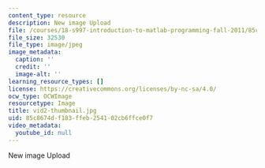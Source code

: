 ```yaml
---
content_type: resource
description: New image Upload
file: /courses/18-s997-introduction-to-matlab-programming-fall-2011/85c8674df183ffeb254102cb6ffce0f7_vid2-thumbnail.jpg
file_size: 32530
file_type: image/jpeg
image_metadata:
  caption: ''
  credit: ''
  image-alt: ''
learning_resource_types: []
license: https://creativecommons.org/licenses/by-nc-sa/4.0/
ocw_type: OCWImage
resourcetype: Image
title: vid2-thumbnail.jpg
uid: 85c8674d-f183-ffeb-2541-02cb6ffce0f7
video_metadata:
  youtube_id: null
---
```

New image Upload